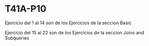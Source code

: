 # T41A-P10

Ejercicio del 1 al 14 son de los Ejercicios de la seccion Basic

Ejercicio del 15 al 22 son de los Ejercicios de la seccion Joins and Subqueries
